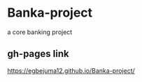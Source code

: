 # Banka-project
a core banking project

## gh-pages link
https://egbejuma12.github.io/Banka-project/
